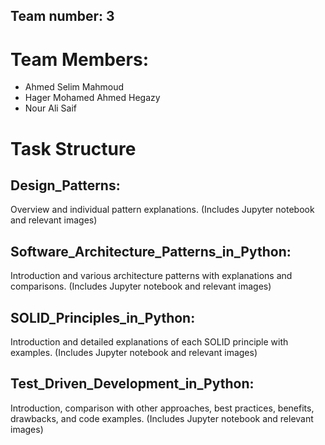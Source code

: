 ## Team number: 3

# Team Members:
- Ahmed Selim Mahmoud
- Hager Mohamed Ahmed Hegazy
- Nour Ali Saif


# Task Structure

## Design_Patterns:
Overview and individual pattern explanations. (Includes Jupyter notebook and relevant images)

## Software_Architecture_Patterns_in_Python:
Introduction and various architecture patterns with explanations and comparisons. (Includes Jupyter notebook and relevant images)

## SOLID_Principles_in_Python:
Introduction and detailed explanations of each SOLID principle with examples. (Includes Jupyter notebook and relevant images)


## Test_Driven_Development_in_Python:
Introduction, comparison with other approaches, best practices, benefits, drawbacks, and code examples. (Includes Jupyter notebook and relevant images)

